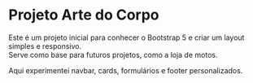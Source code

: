 # Projeto Arte do Corpo

Este é um projeto inicial para conhecer o Bootstrap 5 e criar um layout simples e responsivo.  
Serve como base para futuros projetos, como a loja de motos.

Aqui experimentei navbar, cards, formulários e footer personalizados.

